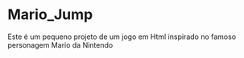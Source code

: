 # Mario_Jump
Este é um pequeno projeto de um jogo em Html inspirado no famoso personagem Mario da Nintendo
